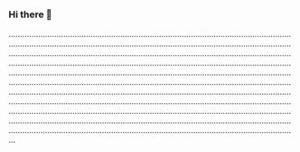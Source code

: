 ### Hi there 👋

.......................................................................................................................................................................................................................................................................................................................................................................................................................................................................................................................................................................................................................................................................................................................................................................................................................................................................................................................................................................................................................................................................................................................................................................................................................................................................................................................................................................................................................